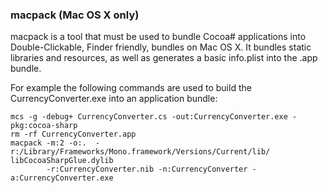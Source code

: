 
### macpack (Mac OS X only)

macpack is a tool that must be used to bundle Cocoa# applications into Double-Clickable, Finder friendly, bundles on Mac OS X. It bundles static libraries and resources, as well as generates a basic info.plist into the .app bundle.

For example the following commands are used to build the CurrencyConverter.exe into an application bundle:

```
mcs -g -debug+ CurrencyConverter.cs -out:CurrencyConverter.exe -pkg:cocoa-sharp
rm -rf CurrencyConverter.app
macpack -m:2 -o:.  -r:/Library/Frameworks/Mono.framework/Versions/Current/lib/ libCocoaSharpGlue.dylib
        -r:CurrencyConverter.nib -n:CurrencyConverter -a:CurrencyConverter.exe
```  

